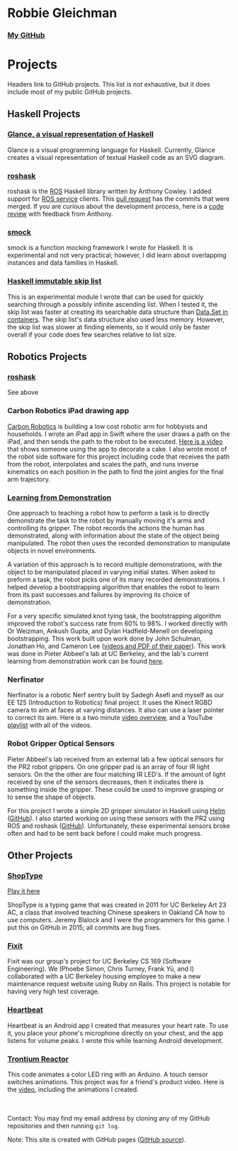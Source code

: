 <head>
<title>Robbie Gleichman</title>
</head>

# Robbie Gleichman #
### [My GitHub](https://github.com/rgleichman) ###

# Projects #
Headers link to GitHub projects. This list is not exhaustive, but it does include most of my public GitHub projects.

## Haskell Projects ##

### [Glance, a visual representation of Haskell](https://github.com/rgleichman/glance) ###
Glance is a visual programming language for Haskell. Currently, Glance creates a visual representation of textual Haskell code as an SVG diagram.

### [roshask](https://github.com/acowley/roshask) ###
roshask is the [ROS](http://www.ros.org) Haskell library written by Anthony Cowley. I added support for [ROS service](http://wiki.ros.org/Services) clients. This [pull request](https://github.com/acowley/roshask/pull/24) has the commits that were merged. If you are curious about the development process, here is a [code review](https://github.com/acowley/roshask/pull/22) with feedback from Anthony.

### [smock](https://github.com/rgleichman/smock) ###
smock is a function mocking framework I wrote for Haskell. It is experimental and not very practical; however, I did learn about overlapping instances and data families in Haskell.

### [Haskell immutable skip list](https://github.com/rgleichman/skip) ###
This is an experimental module I wrote that can be used for quickly searching through a possibly infinite ascending list. When I tested it, the skip list was faster at creating its searchable data structure than [Data.Set in containers](http://hackage.haskell.org/package/containers-0.5.6.3/docs/Data-Set.html). The skip list's data structure also used less memory. However, the skip list was slower at finding elements, so it would only be faster overall if your code does few searches relative to list size.

## Robotics Projects ##

### [roshask](https://github.com/acowley/roshask) ###
See above

### Carbon Robotics iPad drawing app ###
[Carbon Robotics](http://www.carbon.ai) is building a low cost robotic arm for hobbyists and households. I wrote an iPad app in Swift where the user draws a path on the iPad, and then sends the path to the robot to be executed. [Here is a video](https://www.youtube.com/watch?v=Emq8VNhJx2s) that shows someone using the app to decorate a cake. I also wrote most of the robot side software for this project including code that receives the path from the robot, interpolates and scales the path, and runs inverse kinematics on each position in the path to find the joint angles for the final arm trajectory.

### [Learning from Demonstration](https://github.com/rgleichman/rapprentice) ###
One approach to teaching a robot how to perform a task is to directly demonstrate the task to the robot by manually moving it's arms and controlling its gripper. The robot records the actions the human has demonstrated, along with information about the state of the object being manipulated. The robot then uses the recorded demonstration to manipulate objects in novel environments.

A variation of this approach is to record multiple demonstrations, with the object to be manipulated placed in varying initial states. When asked to preform a task, the robot picks one of its many recorded demonstrations. I helped develop a bootstrapping algorithm that enables the robot to learn from its past successes and failures by improving its choice of demonstration.

For a very specific simulated knot tying task, the bootstrapping algorithm improved the robot's success rate from 60% to 98%. I worked directly with Or Weizman, Ankush Gupta, and Dylan Hadfield-Menell on developing bootstrapping. This work built upon work done by John Schulman, Jonathan Ho, and Cameron Lee ([videos and PDF of their paper](http://rll.berkeley.edu/isrr2013lfd/)). This work was done in Pieter Abbeel's lab at UC Berkeley, and the lab's current learning from demonstration work can be found [here](http://lfd.readthedocs.org/en/latest/).

### Nerfinator ###
Nerfinator is a robotic Nerf sentry built by Sadegh Asefi and myself as our EE 125 (Introduction to Robotics) final project. It uses the Kinect RGBD camera to aim at faces at varying distances. It also can use a laser pointer to correct its aim. Here is a two minute [video overview](https://www.youtube.com/watch?v=oau05MdCPMc), and a YouTube [playlist](https://www.youtube.com/watch?v=3zx1phhTI8c&list=PLj1b-zmkThBO8FdYdLjTq-sJV3GInXYMh) with all of the videos.

### Robot Gripper Optical Sensors ###
Pieter Abbeel's lab received from an external lab a few optical sensors for the PR2 robot grippers. On one gripper pad is an array of four IR light sensors. On the the other are four matching IR LED's. If the amount of light received by one of the sensors decreases, then it indicates there is something inside the gripper. These could be used to improve grasping or to sense the shape of objects.

For this project I wrote a simple 2D gripper simulator in Haskell using [Helm](http://helm-engine.org/) ([GitHub](https://github.com/rgleichman/sense)).
I also started working on using these sensors with the PR2 using ROS and roshask ([GitHub](https://github.com/rgleichman/uwsensor_demos)). Unfortunately, these experimental sensors broke often and had to be sent back before I could make much progress.

## Other Projects ##
### [ShopType](https://github.com/rgleichman/shoptype) ###
[Play it here](http://rgleichman.github.io/shoptype)

ShopType is a typing game that was created in 2011 for UC Berkeley Art 23 AC, a class that involved teaching Chinese speakers in Oakland CA how to use computers. Jeremy Blalock and I were the programmers for this game. I put this on GitHub in 2015; all commits are bug fixes.

### [Fixit](https://github.com/phoebesimon/fixit) ###
Fixit was our group's project for UC Berkeley CS 169 (Software Engineering). We (Phoebe Simon, Chris Turney, Frank Yü,  and I) collaborated with a UC Berkeley housing employee to make a new maintenance request website using Ruby on Rails. This project is notable for having very high test coverage.

### [Heartbeat](https://github.com/rgleichman/heartBeat) ###
Heartbeat is an Android app I created that measures your heart rate. To use it, you place your phone's microphone directly on your chest, and the app listens for volume peaks. I wrote this while learning Android development.

### [Trontium Reactor](https://github.com/rgleichman/reactor) ###
This code animates a color LED ring with an Arduino. A touch sensor switches animations. This project was for a friend's product video. Here is the [video](https://vimeo.com/88085657), including the animations I created.

<br></br>
Contact: You may find my email address by cloning any of my GitHub repositories and then running `git log`.

Note: This site is created with GitHub pages ([GitHub source](https://github.com/rgleichman/rgleichman.github.io)).
